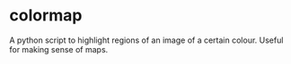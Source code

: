 # colormap
A python script to highlight regions of an image of a certain colour. Useful for making sense of maps.
